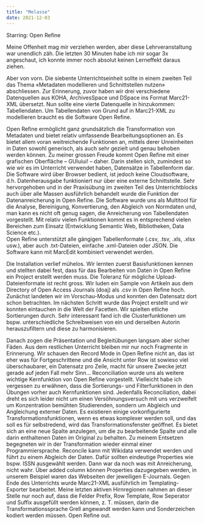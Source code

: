 ```yaml
---
title: "Melasse"
date: 2021-12-03
---
```


Starring: Open Refine

Meine Offenheit mag mir verziehen werden, aber diese Lehrveranstaltung war unendlich zäh. Die letzten 30 Minuten habe ich mir 
sogar 3x angeschaut, ich konnte immer noch absolut keinen Lerneffekt daraus ziehen. 

Aber von vorn. Die siebente Unterrichtseinheit sollte in einem zweiten Teil das Thema «Metadaten modellieren und Schnittstellen 
nutzen» abschliessen. Zur Erinnerung, zuvor haben wir drei verschiedene Datenquellen aus KOHA, ArchivesSpace und DSpace ins Format 
Marc21-XML übersetzt. Nun sollte eine vierte Datenquelle in hinzukommen: Tabellendaten. Um Tabellendaten von Grund auf in Marc21-XML 
zu modellieren braucht es die Software Open Refine. 

Open Refine ermöglicht ganz grundsätzlich die Transformation von Metadaten und bietet relativ umfassende Bearbeitungsoptionen an. 
Es bietet allem voran weitreichende Funktionen an, mittels derer Unreinheiten in Daten sowohl generisch, als auch sehr gezielt und 
genau behoben werden können. Zu meiner grossen Freude kommt Open Refine mit einer grafischen Oberfläche – GUIuiui! – daher. Darin 
stellen sich, zumindest so wie wir es im Unterricht verwendet haben, Datensätze in Tabellenform dar. Die Software wird über Browser 
bedient, ist jedoch keine Cloudsoftware, d.h. Datenherausgabe funktioniert nur über eine externe Schnittstelle.
Sehr hervorgehoben und in der Praxisübung im zweiten Teil des Unterrichtblocks auch über alle Massen ausführlich behandelt wurde die 
Funktion der Datenanreicherung in Open Refine. Die Software wurde uns als Multitool für die Analyse, Bereinigung, Konvertierung, den 
Abgleich von Normdaten und, man kann es nicht oft genug sagen, die Anreicherung von Tabellendaten vorgestellt. Mit relativ vielen Funktionen 
kommt es in entsprechend vielen Bereichen zum Einsatz (Entwicklung Semantic Web, Bibliotheken, Data Science etc.).  
Open Refine unterstützt alle gängigen Tabellenformate (.csv, .tsv, .xls, .xlsx usw.), aber auch .txt-Dateien, einfache .xml-Dateien oder 
JSON. Die Software kann mit MarcEdit kombiniert verwendet werden.

Die Installation verlief mühelos. Wir lernten zuerst Basisfunktionen kennen und stellten dabei fest, dass für das Bearbeiten von Daten in 
Open Refine ein Project erstellt werden muss. Die Toleranz für mögliche Upload-Dateienformate ist recht gross. 
Wir luden ein Sample von Artikeln aus dem Directory of Open Access Journals (doaj) als .csv in Open Refine hoch. Zunächst landeten wir im 
Vorschau-Modus und konnten den Datensatz dort schon betrachten. Im nächsten Schritt wurde das Project erstellt und wir konnten eintauchen 
in die Welt der Facetten. Wir spielten etliche Sortierungen durch. Sehr interessant fand ich die Clusterfunktionen um bspw. unterschiedliche 
Schreibweisen von ein und derselben Autorin herauszufiltern und diese zu harmonisieren. 

Danach zogen die Präsentation und Begleitübungen langsam aber sicher Fäden. Aus dem restlichen Unterricht bleiben mir nur noch Fragmente in 
Erinnerung. Wir schauen den Record Mode in Open Refine nicht an, das ist eher was für Fortgeschrittene und die Ansicht unter Row ist sowieso 
viel überschaubarer, ein Datensatz pro Zeile, macht für unsere Zwecke jetzt gerade auf jeden Fall mehr Sinn… 
Reconciliation wurde uns als weitere wichtige Kernfunktion von Open Refine vorgestellt. Vielleicht habe ich vergessen zu erwähnen, dass die 
Sortierungs- und Filterfunktionen in den Übungen vorher auch Kernfunktionen sind. Jedenfalls Reconciliation, dabei dreht es sich leider nicht 
um einen Versöhnungsversuch mit uns verzweifelt um Konzentration bemühten Studierenden, sondern um Abgleich und Angleichung externer Daten. 
Es existieren einige vorkonfigurierte Transformationsfunktionen, wenn es etwas komplexer werden soll, und das soll es für selbstredend, wird 
das Transformationsfenster geöffnet. Es bietet sich an eine neue Spalte anzulegen, um die zu bearbeitende Spalte und alle darin enthaltenen 
Daten im Original zu behalten. Zu meinem Entsetzen begegneten wir in der Transformation wieder einmal einer Programmiersprache. 
Reconcile kann mit Wikidata verwendet werden und führt zu einem Abgleich der Daten. Dafür sollten eindeutige Properties wie bspw. ISSN ausgewählt 
werden. 
Dann war da noch was mit Anreicherung, nicht wahr. Über added column können Properties dazugegeben werden, in unserem Beispiel waren das Webseiten 
der jeweiligen E-Journals.
Gegen Ende des Unterrichts wurde Marc21-XML ausführlich im Templating-Exporter bearbeitet. Meine letzten aktiven Hirnregionen nahmen an dieser 
Stelle nur noch auf, dass die Felder Prefix, Row Template, Row Seperator und Suffix ausgefüllt werden können, z. T. müssen, darin die 
Transformationssprache Grell angewandt werden kann und Sonderzeichen kodiert werden müssen. Open Refine out.

